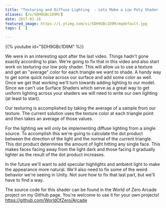 ```yaml
---
title: "Texturing and Diffuse Lighting  - Lets Make a Low Poly Shader  - Part 2"
aliases: [/v/SDH9GBc1D9M/]
date: 2017-02-16
featured_image: https://i.ytimg.com/vi/SDH9GBc1D9M/mqdefault.jpg
tags: [  ]

---
```


{{% youtube id="SDH9GBc1D9M" %}}

We were in an interesting spot after the last video. Things hadn't gone exactly according to plan. We're going to fix that in this video and also start work on texturing our low poly shader. This will allow us to use a texture and get an "average" color for each triangle we want to shade. A handy way to get some quick noise across our surface and add some color as well. Once we get that working we'll turn towards adding lighting to our model. Since we can't use Surface Shaders which serve as a great way to get uniform lighting across your shaders we will need to write our own lighting (at least to start).

Our texturing is accomplished by taking the average of a sample from our texture. The current solution uses the texture color at each triangle point and then takes an average of those values.

For the lighting we will only be implementing diffuse lighting from a single source. To accomplish this we're going to calculate the dot product between the direction of the light and the normal of the current triangle. This dot product determines the amount of light hitting any single face. This makes faces facing away from the light dark and those facing it gradually lighter as the result of the dot product increases.

In the future we'll want to add specular highlights and ambient light to make the appearance more natural. We'll also need to fix some of the weird behavior we're seeing in Unity. Not sure how to fix that last part, but we'll have to find a way.

The source code for this shader can be found in the World of Zero Arcade project on my GitHub page. You're welcome to use it for your own projects! https://github.com/WorldOfZero/Arcade